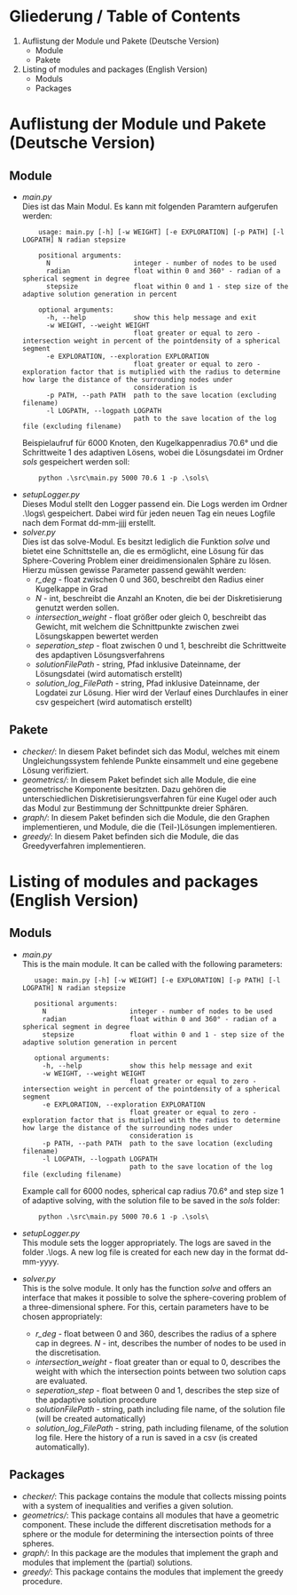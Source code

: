 # Gliederung / Table of Contents
1. Auflistung der Module und Pakete (Deutsche Version)
    * Module
    * Pakete
3. Listing of modules and packages (English Version)
    * Moduls
    * Packages

# Auflistung der Module und Pakete (Deutsche Version)
## Module
* *main.py*  
  Dies ist das Main Modul. Es kann mit folgenden Paramtern aufgerufen werden: 
    ```
        usage: main.py [-h] [-w WEIGHT] [-e EXPLORATION] [-p PATH] [-l LOGPATH] N radian stepsize

        positional arguments:
          N                     integer - number of nodes to be used
          radian                float within 0 and 360° - radian of a spherical segment in degree
          stepsize              float within 0 and 1 - step size of the adaptive solution generation in percent

        optional arguments:
          -h, --help            show this help message and exit
          -w WEIGHT, --weight WEIGHT
                                float greater or equal to zero - intersection weight in percent of the pointdensity of a spherical segment
          -e EXPLORATION, --exploration EXPLORATION
                                float greater or equal to zero - exploration factor that is mutiplied with the radius to determine how large the distance of the surrounding nodes under      
                                consideration is
          -p PATH, --path PATH  path to the save location (excluding filename)
          -l LOGPATH, --logpath LOGPATH
                                path to the save location of the log file (excluding filename)
    ```
    Beispielaufruf für 6000 Knoten, den Kugelkappenradius 70.6° und die Schrittweite 1 des adaptiven Lösens, wobei die Lösungsdatei im Ordner *sols* gespeichert werden soll:
    ```
        python .\src\main.py 5000 70.6 1 -p .\sols\
    ```
* *setupLogger.py*  
  Dieses Modul stellt den Logger passend ein. Die Logs werden im Ordner .\logs\ gespeichert. Dabei wird für jeden neuen Tag ein neues Logfile nach dem Format dd-mm-jjjj erstellt.
* *solver.py*  
  Dies ist das solve-Modul. Es besitzt lediglich die Funktion *solve* und bietet eine Schnittstelle an, die es ermöglicht, eine Lösung für das Sphere-Covering Problem einer dreidimensionalen Sphäre zu lösen. Hierzu müssen gewisse Parameter passend gewählt werden:
     * *r_deg* - float zwischen 0 und 360, beschreibt den Radius einer Kugelkappe in Grad
     * *N* - int, beschreibt die Anzahl an Knoten, die bei der Diskretisierung genutzt werden sollen.
     * *intersection_weight* - float größer oder gleich 0, beschreibt das Gewicht, mit welchem die Schnittpunkte zwischen zwei Lösungskappen bewertet werden
     * *seperation_step* - float zwischen 0 und 1, beschreibt die Schrittweite des apdaptiven Lösungsverfahrens
     * *solutionFilePath* - string, Pfad inklusive Dateinname, der Lösungsdatei (wird automatisch erstellt)
     * *solution_log_FilePath* - string, Pfad inklusive Dateinname, der Logdatei zur Lösung. Hier wird der Verlauf eines Durchlaufes in einer csv gespeichert (wird automatisch erstellt)
## Pakete
* *checker/*: In diesem Paket befindet sich das Modul, welches mit einem Ungleichungssystem fehlende Punkte einsammelt und eine gegebene Lösung verifiziert.
* *geometrics/*: In diesem Paket befindet sich alle Module, die eine geometrische Komponente besitzten. Dazu gehören die unterschiedlichen Diskretisierungsverfahren für eine Kugel oder auch das Modul zur Bestimmung der Schnittpunkte dreier Sphären.
* *graph/*: In diesem Paket befinden sich die Module, die den Graphen implementieren, und Module, die die (Teil-)Lösungen implementieren.
* *greedy/*: In diesem Paket befinden sich die Module, die das Greedyverfahren implementieren.

# Listing of modules and packages (English Version)
## Moduls
* *main.py*  
    This is the main module. It can be called with the following parameters: 
     ```
        usage: main.py [-h] [-w WEIGHT] [-e EXPLORATION] [-p PATH] [-l LOGPATH] N radian stepsize

        positional arguments:
          N                     integer - number of nodes to be used
          radian                float within 0 and 360° - radian of a spherical segment in degree
          stepsize              float within 0 and 1 - step size of the adaptive solution generation in percent

        optional arguments:
          -h, --help            show this help message and exit
          -w WEIGHT, --weight WEIGHT
                                float greater or equal to zero - intersection weight in percent of the pointdensity of a spherical segment
          -e EXPLORATION, --exploration EXPLORATION
                                float greater or equal to zero - exploration factor that is mutiplied with the radius to determine how large the distance of the surrounding nodes under      
                                consideration is
          -p PATH, --path PATH  path to the save location (excluding filename)
          -l LOGPATH, --logpath LOGPATH
                                path to the save location of the log file (excluding filename)
    ```
       
    Example call for 6000 nodes, spherical cap radius 70.6° and step size 1 of adaptive solving, with the solution file to be saved in the *sols* folder:
    ```
        python .\src\main.py 5000 70.6 1 -p .\sols\
    ```
* *setupLogger.py*  
  This module sets the logger appropriately. The logs are saved in the folder .\logs\. A new log file is created for each new day in the format dd-mm-yyyy.
* *solver.py*  
  This is the solve module. It only has the function *solve* and offers an interface that makes it possible to solve the sphere-covering problem of a three-dimensional sphere. For this, certain parameters have to be chosen appropriately:
     * *r_deg* - float between 0 and 360, describes the radius of a sphere cap in degrees.
     *N* - int, describes the number of nodes to be used in the discretisation.
     * *intersection_weight* - float greater than or equal to 0, describes the weight with which the intersection points between two solution caps are evaluated.
     * *seperation_step* - float between 0 and 1, describes the step size of the apdaptive solution procedure
     * *solutionFilePath* - string, path including file name, of the solution file (will be created automatically)
     * *solution_log_FilePath* - string, path including filename, of the solution log file. Here the history of a run is saved in a csv (is created automatically). 
## Packages
* *checker/*: This package contains the module that collects missing points with a system of inequalities and verifies a given solution.
* *geometrics/*: This package contains all modules that have a geometric component. These include the different discretisation methods for a sphere or the module for determining the intersection points of three spheres.
* *graph/*: In this package are the modules that implement the graph and modules that implement the (partial) solutions.
* *greedy/*: This package contains the modules that implement the greedy procedure.
